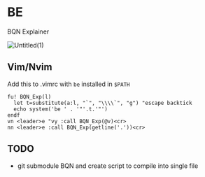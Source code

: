 # BE
BQN Explainer

![Untitled(1)](https://github.com/user-attachments/assets/c1730a2b-7f38-4f67-9632-3b145bb05156)


## Vim/Nvim
Add this to .vimrc with `be` installed in `$PATH`
```vimscript
fu! BQN_Exp(l)
  let t=substitute(a:l, "`", "\\\\`", "g") "escape backtick
  echo system('be ' . '"'.t.'"')
endf
vn <leader>e "vy :call BQN_Exp(@v)<cr>
nn <leader>e :call BQN_Exp(getline('.'))<cr>
```

## TODO
- git submodule BQN and create script to compile into single file
